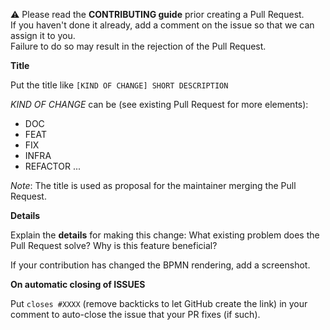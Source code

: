 ⚠ Please read the **CONTRIBUTING guide** prior creating a Pull Request. \
If you haven't done it already, add a comment on the issue so that we can assign it to you. \
Failure to do so may result in the rejection of the Pull Request.

**Title**

Put the title like `[KIND OF CHANGE] SHORT DESCRIPTION`

*KIND OF CHANGE* can be (see existing Pull Request for more elements):
- DOC
- FEAT
- FIX
- INFRA
- REFACTOR
...

_Note_: The title is used as proposal for the maintainer merging the Pull Request.

**Details**

Explain the **details** for making this change: What existing problem does the Pull Request solve? Why is this feature beneficial?

If your contribution has changed the BPMN rendering, add a screenshot.

**On automatic closing of ISSUES**

Put `closes #XXXX` (remove backticks to let GitHub create the link) in your comment to auto-close the issue that your PR fixes (if such).

